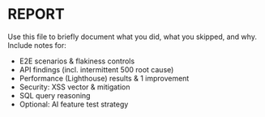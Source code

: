 # REPORT

Use this file to briefly document what you did, what you skipped, and why.
Include notes for:
- E2E scenarios & flakiness controls
- API findings (incl. intermittent 500 root cause)
- Performance (Lighthouse) results & 1 improvement
- Security: XSS vector & mitigation
- SQL query reasoning
- Optional: AI feature test strategy
